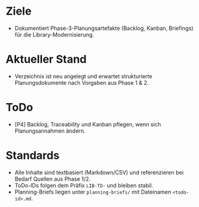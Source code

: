 # Ziele
- Dokumentiert Phase-3-Planungsartefakte (Backlog, Kanban, Briefings) für die Library-Modernisierung.

# Aktueller Stand
- Verzeichnis ist neu angelegt und erwartet strukturierte Planungsdokumente nach Vorgaben aus Phase 1 & 2.

# ToDo
- [P4] Backlog, Traceability und Kanban pflegen, wenn sich Planungsannahmen ändern.

# Standards
- Alle Inhalte sind textbasiert (Markdown/CSV) und referenzieren bei Bedarf Quellen aus Phase 1/2.
- ToDo-IDs folgen dem Präfix `LIB-TD-` und bleiben stabil.
- Planning-Briefs liegen unter `planning-briefs/` mit Dateinamen `<todo-id>.md`.
